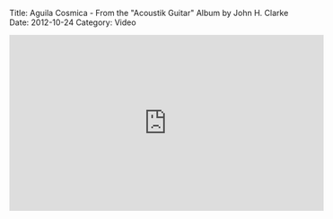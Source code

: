 Title: Aguila Cosmica - From the "Acoustik Guitar" Album by John H. Clarke
Date: 2012-10-24
Category: Video

<iframe width="560" height="315" src="https://www.youtube.com/embed/wW48lLE-3W4" title="YouTube video player" frameborder="0" allow="accelerometer; autoplay; clipboard-write; encrypted-media; gyroscope; picture-in-picture" allowfullscreen></iframe>

